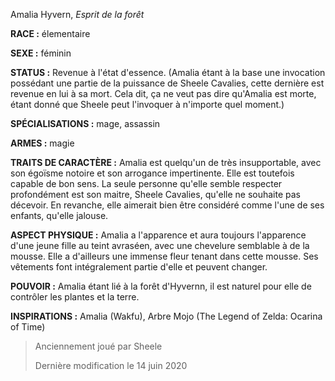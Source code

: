 Amalia Hyvern, *Esprit de la forêt*

**RACE :** élementaire

**SEXE :** féminin

**STATUS :** Revenue à l'état d'essence. (Amalia étant à la base une invocation possédant une partie de la puissance de Sheele Cavalies, cette dernière est revenue en lui à sa mort. Cela dit, ça ne veut pas dire qu'Amalia est morte, étant donné que Sheele peut l'invoquer à n'importe quel moment.)

**SPÉCIALISATIONS :** mage, assassin

**ARMES :** magie

**TRAITS DE CARACTÈRE :** Amalia est quelqu'un de très insupportable, avec son égoïsme notoire et son arrogance impertinente. Elle est toutefois capable de bon sens. La seule personne qu'elle semble respecter profondément est son maitre, Sheele Cavalies, qu'elle ne souhaite pas décevoir. En revanche, elle aimerait bien être considéré comme l'une de ses enfants, qu'elle jalouse.

**ASPECT PHYSIQUE :** Amalia a l'apparence et aura toujours l'apparence d'une jeune fille au teint avraséen, avec une chevelure semblable à de la mousse. Elle a d'ailleurs une immense fleur tenant dans cette mousse. Ses vêtements font intégralement partie d'elle et peuvent changer.

**POUVOIR :** Amalia étant lié à la forêt d'Hyvernn, il est naturel pour elle de contrôler les plantes et la terre.

**INSPIRATIONS :** Amalia (Wakfu), Arbre Mojo (The Legend of Zelda: Ocarina of Time)

> Anciennement joué par Sheele
> 
> Dernière modification le 14 juin 2020
